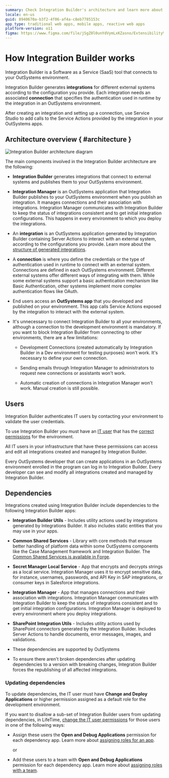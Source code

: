 ```yaml
---
summary: Check Integration Builder's architecture and learn more about its main components.
locale: en-us
guid: 8940670a-b3f2-4f06-af4a-c8eb7785153c
app_type: traditional web apps, mobile apps, reactive web apps
platform-version: o11
figma: https://www.figma.com/file/jSgZ0l0unYdVymLxKZasno/Extensibility%20and%20Integration?node-id=1019:2059
---
```


# How Integration Builder works

Integration Builder is a Software as a Service (SaaS) tool that connects to your OutSystems environment.

Integration Builder generates **integrations** for different external systems according to the configuration you provide. Each integration needs an associated **connection** that specifies the authentication used in runtime by the integration in an OutSystems environment.

After creating an integration and setting up a connection, use Service Studio to add calls to the Service Actions provided by the integration in your OutSystems apps.

## Architecture overview { #architecture }

![Integration Builder architecture diagram](images/architecture-diag.png?width=800)

The main components involved in the Integration Builder architecture are the following:

* **Integration Builder** generates integrations that connect to external systems and publishes them to your OutSystems environment.

* **Integration Manager** is an OutSystems application that Integration Builder publishes to your OutSystems environment when you publish an integration. It manages connections and their association with integrations.
    Integration Manager communicates with Integration Builder to keep the status of integrations consistent and to get initial integration configurations. This happens in every environment to which you deploy the integrations.

* An **integration** is an OutSystems application generated by Integration Builder containing Server Actions to interact with an external system, according to the configurations you provide. Learn more about the [structure of generated integrations](structure.md).

* A **connection** is where you define the credentials or the type of authentication used in runtime to connect with an external system. Connections are defined in each OutSystems environment.
    Different external systems offer different ways of integrating with them. While some external systems support a basic authentication mechanism like Basic Authentication, other systems implement more complex authentication flows like OAuth.

* End users access an **OutSystems app** that you developed and published on your environment. This app calls Service Actions exposed by the integration to interact with the external system.

<div class="info" markdown="1">

* It's unnecessary to connect Integration Builder to all your environments,
  although a connection to the development environment is mandatory. If you
  want to block Integration Builder from connecting to other environments,
  there are a few limitations:

    * Development Connections (created automatically by Integration Builder in
      a Dev environment for testing purposes) won't work. It's necessary to
      define your own connection.

    * Sending emails through Integration Manager to administrators to
      request new connections or assistants won't work.

    * Automatic creation of connections in Integration Manager won't work.
      Manual creation is still possible.

</div>

## Users

Integration Builder authenticates IT users by contacting your environment to validate the user credentials.

To use Integration Builder you must have an [IT user](../../managing-the-applications-lifecycle/manage-it-teams/intro.md) that has the [correct permissions](set-up.md#prerequisites) for the environment.

All IT users in your infrastructure that have these permissions can access and edit all integrations created and managed by Integration Builder.

Every OutSystems developer that can create applications in an OutSystems environment enrolled in the program can log in to Integration Builder. Every developer can see and modify all integrations created and managed by Integration Builder.

## Dependencies

Integrations created using Integration Builder include dependencies to the following Integration Builder apps:

* **Integration Builder Utils** - Includes utility actions used by integrations generated by Integrations Builder. It also includes static entities that you may use in your apps.

* **Common Shared Services** - Library with core methods that ensure better handling of platform data within some OutSystems components like the Case Management framework and Integration Builder. The [Common Shared Services is available in Forge](https://www.outsystems.com/forge/component-overview/9955/common-shared-services).

* **Secret Manager Local Service** - App that encrypts and decrypts strings as a local service. Integration Manager uses it to encrypt sensitive data, for instance, usernames, passwords, and API Key in SAP integrations, or consumer keys in Salesforce integrations.

* **Integration Manager** - App that manages connections and their association with integrations. Integration Manager communicates with Integration Builder to keep the status of integrations consistent and to get initial integration configurations. Integration Manager is deployed to every environment where you deploy integrations.

* **SharePoint Integration Utils** -  Includes utility actions used by SharePoint connectors generated by the Integration Builder. Includes Server Actions to handle documents, error messages, images, and validations.

<div class="warning" markdown="1">

* These dependencies are supported by OutSystems

* To ensure there aren't broken dependencies after updating dependencies to a version with breaking changes, Integration Builder forces the republishing of all affected integrations.

</div>

### Updating dependencies

To update dependencies, the IT user must have **Change and Deploy Applications** or higher permission assigned as a default role for the development environment.

<div class="info" markdown="1">

If you want to disallow a sub-set of Integration Builder users from updating dependencies, in LifeTime, [change the IT user permissions](../../managing-the-applications-lifecycle/manage-it-teams/about-permission-levels.md) for those users in one of the following ways:

* Assign these users the **Open and Debug Applications** permission for each dependency app. Learn more about [assigning roles for an app](../../managing-the-applications-lifecycle/manage-it-teams/about-permission-levels.md#role-assigned-to-users-for-a-specific-application).

    or

* Add these users to a team with **Open and Debug Applications** permission for each dependency app. Learn more about [assigning roles with a team](../../managing-the-applications-lifecycle/manage-it-teams/about-permission-levels.md#role-assigned-to-users-for-a-team).

</div>
